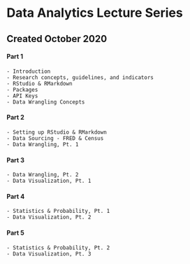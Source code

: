 # Data Analytics Lecture Series

## Created October 2020

#### Part 1

    - Introduction
    - Research concepts, guidelines, and indicators
    - RStudio & RMarkdown
    - Packages
    - API Keys
    - Data Wrangling Concepts

#### Part 2

    - Setting up RStudio & RMarkdown
    - Data Sourcing - FRED & Census
    - Data Wrangling, Pt. 1

#### Part 3

    - Data Wrangling, Pt. 2
    - Data Visualization, Pt. 1

#### Part 4

    - Statistics & Probability, Pt. 1
    - Data Visualization, Pt. 2
    
#### Part 5

    - Statistics & Probability, Pt. 2
    - Data Visualization, Pt. 3
